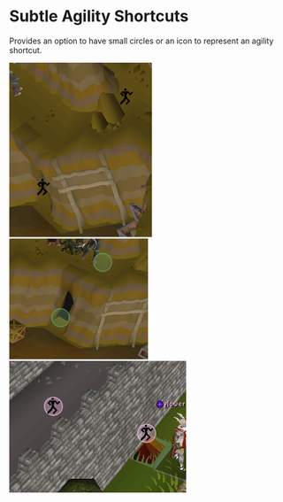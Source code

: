 # Subtle Agility Shortcuts
Provides an option to have small circles or an icon to represent an agility shortcut.

![alt text](https://github.com/jammy-dodgers/subtle-agility-shortcuts/blob/master/img1.png?raw=true)
![alt text](https://github.com/jammy-dodgers/subtle-agility-shortcuts/blob/master/img2.png?raw=true)
![alt text](https://github.com/jammy-dodgers/subtle-agility-shortcuts/blob/master/img3.png?raw=true)